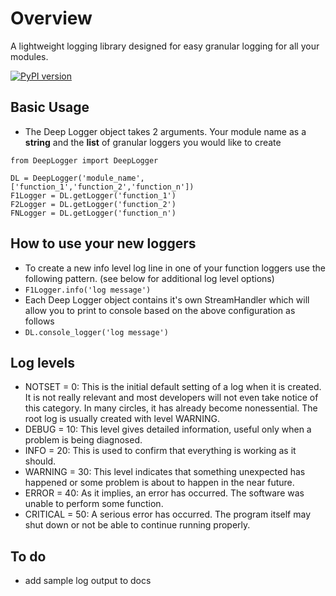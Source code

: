 # Overview
A lightweight logging library designed for easy granular logging for all your modules.

[![PyPI version](https://badge.fury.io/py/DeepLogger.svg)](https://badge.fury.io/py/DeepLogger)

## Basic Usage

* The Deep Logger object takes 2 arguments. Your module name as a **string** and the **list** of granular loggers you would like to create
```
from DeepLogger import DeepLogger

DL = DeepLogger('module_name',['function_1','function_2','function_n'])
F1Logger = DL.getLogger('function_1')
F2Logger = DL.getLogger('function_2')
FNLogger = DL.getLogger('function_n')
```

## How to use your new loggers

* To create a new info level log line in one of your function loggers use the following pattern. (see below for additional log level options)
* `F1Logger.info('log message')`
* Each Deep Logger object contains it's own StreamHandler which will allow you to print to console based on the above configuration as follows
* `DL.console_logger('log message')`

## Log levels

* NOTSET = 0: This is the initial default setting of a log when it is created. It is not really relevant and most developers will not even take notice of this category. In many circles, it has already become nonessential. The root log is usually created with level WARNING.
* DEBUG = 10: This level gives detailed information, useful only when a problem is being diagnosed.
* INFO = 20: This is used to confirm that everything is working as it should.
* WARNING = 30: This level indicates that something unexpected has happened or some problem is about to happen in the near future.
* ERROR = 40: As it implies, an error has occurred. The software was unable to perform some function.
* CRITICAL = 50: A serious error has occurred. The program itself may shut down or not be able to continue running properly.

## To do

* add sample log output to docs
